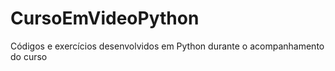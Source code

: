 # CursoEmVideoPython
Códigos e exercícios desenvolvidos em Python durante o acompanhamento do curso
